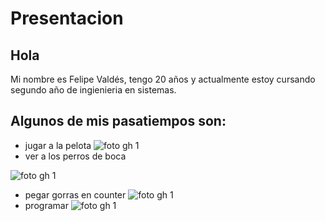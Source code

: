 # Presentacion
## Hola 

Mi nombre es Felipe Valdés, tengo 20 años y actualmente estoy cursando segundo año de ingienieria en sistemas. 

## Algunos de mis pasatiempos son:
- jugar a la pelota 
![foto gh 1](https://github.com/pdep-utn-frd/2024-presentacion-Felvaldes/assets/164426887/58fbfbe5-7007-4703-a31f-55535d01d989)
- ver a los perros de boca 

![foto gh 1](https://github.com/pdep-utn-frd/2024-presentacion-Felvaldes/assets/164426887/131a1ccc-51d5-4083-a65c-66969e16c346)
- pegar gorras en counter 
![foto gh 1](https://github.com/pdep-utn-frd/2024-presentacion-Felvaldes/assets/164426887/e15a8c05-02b0-43f0-b12c-f4df83ecde0e)
- programar
![foto gh 1](https://github.com/pdep-utn-frd/2024-presentacion-Felvaldes/assets/164426887/a1bf95e6-c03b-4866-8eb6-b03aeb55d84e)

